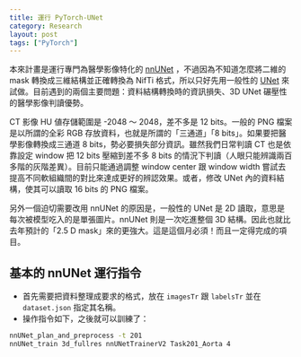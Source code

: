 ```yaml
---
title: 運行 PyTorch-UNet
category: Research
layout: post
tags: ["PyTorch"]
---
```


本來計畫是運行專門為醫學影像特化的 [nnUNet](https://github.com/MIC-DKFZ/nnUNet#dataset-conversion) ，不過因為不知道怎麼將二維的 mask 轉換成三維結構並正確轉換為 NifTi 格式，所以只好先用一般性的 [UNet](https://github.com/milesial/Pytorch-UNet) 來試做。目前遇到的兩個主要問題：資料結構轉換時的資訊損失、3D UNet 碾壓性的醫學影像判讀優勢。

CT 影像 HU 値存儲範圍是 -2048 ～ 2048，差不多是 12 bits。一般的 PNG 檔案是以所謂的全彩 RGB 存放資料，也就是所謂的「三通道」「8 bits」。如果要把醫學影像轉換成三通道 8 bits，勢必要損失部分資訊。雖然我們日常判讀 CT 也是依靠設定 window 把 12 bits 壓縮到差不多 8 bits 的情況下判讀（人眼只能辨識兩百多階的灰階差異）。目前只能通過調整 window center 跟 window width 嘗試去提高不同軟組織間的對比來達成更好的辨認效果。或者，修改 UNet 內的資料結構，使其可以讀取 16 bits 的 PNG 檔案。

另外一個迫切需要改用 nnUNet 的原因是，一般性的 UNet 是 2D 讀取，意思是每次被模型吃入的是單張圖片。nnUNet 則是一次吃進整個 3D 結構。因此也就比去年預計的「2.5 D mask」來的更強大。這是這個月必須！而且一定得完成的項目。

## 基本的 nnUNet 運行指令

- 首先需要把資料整理成要求的格式，放在 `imagesTr` 跟 `labelsTr` 並在 `dataset.json` 指定其名稱。
- 操作指令如下，之後就可以訓練了：

```bash
nnUNet_plan_and_preprocess -t 201
nnUNet_train 3d_fullres nnUNetTrainerV2 Task201_Aorta 4
```
